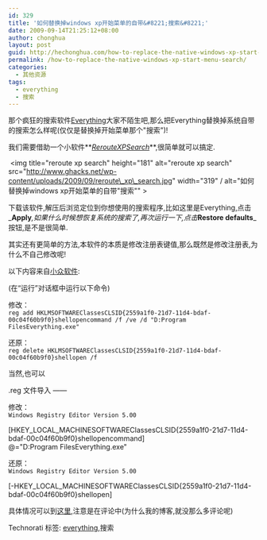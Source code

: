 ```yaml
---
id: 329
title: '如何替换掉windows xp开始菜单的自带&#8221;搜索&#8221;'
date: 2009-09-14T21:25:12+08:00
author: chonghua
layout: post
guid: http://hechonghua.com/how-to-replace-the-native-windows-xp-start-menu-search/
permalink: /how-to-replace-the-native-windows-xp-start-menu-search/
categories:
  - 其他资源
tags:
  - everything
  - 搜索
---
```

那个疯狂的搜索软件<a href="http://www.voidtools.com/" target="_blank">Everything</a>大家不陌生吧,那么把Everything替换掉系统自带的搜索怎么样呢(仅仅是替换掉开始菜单那个"搜索")!

<!--more-->

我们需要借助一个小软件**_<a href="http://www.winhelponline.com/downloadattachment.php?aId=827039acf330070742d0f3e818efe9e7&articleId=99" target="_blank">RerouteXPSearch</a>_**,很简单就可以搞定.

&#160;<img title="reroute xp search" height="181" alt="reroute xp search" src="http://www.ghacks.net/wp-content/uploads/2009/09/reroute\_xp\_search.jpg" width="319" / alt="如何替换掉windows xp开始菜单的自带"搜索"" > 

下载该软件,解压后浏览定位到你想使用的搜索程序,比如这里是Everything,点击_**Apply**_,如果什么时候想恢复系统的搜索了,再次运行一下,点击_**Restore defaults**_按钮,是不是很简单.

其实还有更简单的方法,本软件的本质是修改注册表键值,那么既然是修改注册表,为什么不自己修改呢!

以下内容来自<a href="http://www.appinn.com/" target="_blank">小众软件</a>:

(在“运行”对话框中运行以下命令)

修改：  
`reg add HKLMSOFTWAREClassesCLSID{2559a1f0-21d7-11d4-bdaf-00c04f60b9f0}shellopencommand /f /ve /d "D:Program FilesEverything.exe"`

还原：  
`reg delete HKLMSOFTWAREClassesCLSID{2559a1f0-21d7-11d4-bdaf-00c04f60b9f0}shellopen /f`

当然,也可以 

.reg 文件导入 ——

修改：  
`Windows Registry Editor Version 5.00`

[HKEY\_LOCAL\_MACHINESOFTWAREClassesCLSID{2559a1f0-21d7-11d4-bdaf-00c04f60b9f0}shellopencommand]  
@="D:Program FilesEverything.exe"

还原：  
`Windows Registry Editor Version 5.00`

[-HKEY\_LOCAL\_MACHINESOFTWAREClassesCLSID{2559a1f0-21d7-11d4-bdaf-00c04f60b9f0}shellopen]

具体情况可以到<a href="http://www.appinn.com/reroutexpsearch/" target="_blank">这里</a>,注意是在评论中(为什么我的博客,就没那么多评论呢)

<div class="wlWriterEditableSmartContent" id="scid:0767317B-992E-4b12-91E0-4F059A8CECA8:9561c99f-f1de-46af-8c0b-e529a40a1d59" style="padding-right: 0px; display: inline; padding-left: 0px; float: none; padding-bottom: 0px; margin: 0px; padding-top: 0px">
  Technorati 标签: <a href="http://technorati.com/tags/everything" rel="tag">everything</a>,搜索
</div>